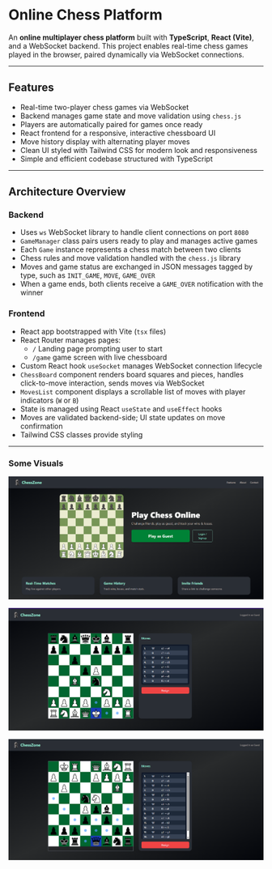 # Online Chess Platform

An **online multiplayer chess platform** built with **TypeScript**, **React (Vite)**, and a WebSocket backend. This project enables real-time chess games played in the browser, paired dynamically via WebSocket connections.

---

## Features

- Real-time two-player chess games via WebSocket
- Backend manages game state and move validation using `chess.js`
- Players are automatically paired for games once ready
- React frontend for a responsive, interactive chessboard UI
- Move history display with alternating player moves
- Clean UI styled with Tailwind CSS for modern look and responsiveness
- Simple and efficient codebase structured with TypeScript

---

## Architecture Overview

### Backend

- Uses `ws` WebSocket library to handle client connections on port `8080`
- `GameManager` class pairs users ready to play and manages active games
- Each `Game` instance represents a chess match between two clients
- Chess rules and move validation handled with the `chess.js` library
- Moves and game status are exchanged in JSON messages tagged by type, such as `INIT_GAME`, `MOVE`, `GAME_OVER`
- When a game ends, both clients receive a `GAME_OVER` notification with the winner

### Frontend

- React app bootstrapped with Vite (`tsx` files)
- React Router manages pages:
  - `/` Landing page prompting user to start
  - `/game` game screen with live chessboard
- Custom React hook `useSocket` manages WebSocket connection lifecycle
- `ChessBoard` component renders board squares and pieces, handles click-to-move interaction, sends moves via WebSocket
- `MovesList` component displays a scrollable list of moves with player indicators (`W` or `B`)
- State is managed using React `useState` and `useEffect` hooks
- Moves are validated backend-side; UI state updates on move confirmation
- Tailwind CSS classes provide styling

---
### Some Visuals

![Alt text](<front_end/public/Screenshot 2025-09-07 202210.png>)

![Alt text](<front_end/public/Screenshot 2025-09-07 202322.png>)

![Alt text](<front_end/public/Screenshot 2025-09-07 202422.png>)
  
